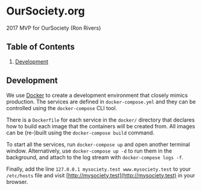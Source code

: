 # OurSociety.org

2017 MVP for OurSociety (Ron Rivers)

## Table of Contents

1. [Development](#development)

## Development

We use [Docker](https://docs.docker.com/engine/installation/) to create a development environment that closely mimics production. The services are defined in `docker-compose.yml` and they can be controlled using the `docker-compose` CLI tool.

There is a `Dockerfile` for each service in the `docker/` directory that declares how to build each image that the containers will be created from. All images can be (re-)built using the `docker-compose build` command.

To start all the services, run `docker-compose up` and open another terminal window. Alternatively, use `docker-compose up -d` to run them in the background, and attach to the log stream with `docker-compose logs -f`.

Finally, add the line `127.0.0.1 mysociety.test www.mysociety.test` to your `/etc/hosts` file and visit [http://mysociety.test](http://mysociety.test) in your browser.
